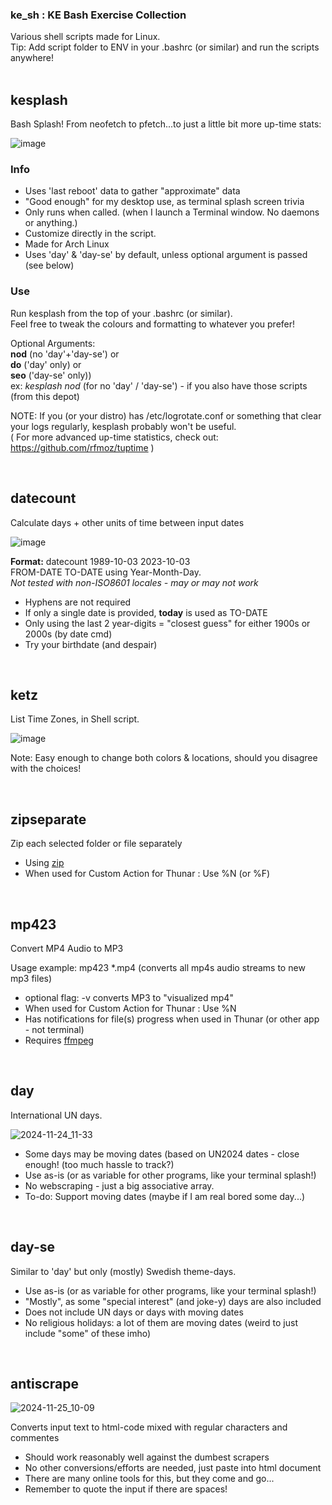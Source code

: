 ### **ke_sh : KE Bash Exercise Collection**  
Various shell scripts made for Linux.   
Tip: Add script folder to ENV in your .bashrc (or similar) and run the scripts anywhere! 
<br/>
<br/>

## kesplash

Bash Splash!
From neofetch to pfetch...to just a little bit more up-time stats:

![image](https://github.com/kedepot/ke_sh/assets/95410139/b1c657cf-aaad-427e-8c7b-f2b7d6283bcd)

### Info
- Uses 'last reboot' data to gather "approximate" data
- "Good enough" for my desktop use, as terminal splash screen trivia
- Only runs when called. (when I launch a Terminal window. No daemons or anything.)
- Customize directly in the script. 
- Made for Arch Linux
- Uses 'day' & 'day-se' by default, unless optional argument is passed (see below)

### Use
Run kesplash from the top of your .bashrc (or similar).  
Feel free to tweak the colours and formatting to whatever you prefer!  

Optional Arguments:  
**nod** (no 'day'+'day-se') or  
**do** ('day' only) or  
**seo** ('day-se' only))  
ex: _kesplash nod_ (for no 'day' / 'day-se') - if you also have those scripts (from this depot)

NOTE: If you (or your distro) has /etc/logrotate.conf or something that clear your logs regularly, 
kesplash probably won't be useful.  
( For more advanced up-time statistics, check out:
https://github.com/rfmoz/tuptime )

<br/>

## datecount
Calculate days + other units of time between input dates
  
![image](https://github.com/kedepot/ke_sh/assets/95410139/ff0c793b-52f3-40db-bd22-1bcf008924c4)


**Format:** datecount 1989-10-03 2023-10-03  
FROM-DATE TO-DATE using Year-Month-Day.  
_Not tested with non-ISO8601 locales - may or may not work_

- Hyphens are not required
- If only a single date is provided, **today** is used as TO-DATE
- Only using the last 2 year-digits = "closest guess" for either 1900s or 2000s (by date cmd)
- Try your birthdate (and despair)

<br/>

## ketz
List Time Zones, in Shell script.

![image](https://user-images.githubusercontent.com/95410139/232210713-53559e23-61e3-47da-ac0e-25dfbe11f2bf.png)

Note: Easy enough to change both colors & locations, should you disagree with the choices!

<br/>

## zipseparate
Zip each selected folder or file separately
- Using [zip](https://man.archlinux.org/man/zip.1.en)
- When used for Custom Action for Thunar : Use %N (or %F)

<br/>

## mp423
Convert MP4 Audio to MP3

Usage example:  mp423 *.mp4  (converts all mp4s audio streams to new mp3 files)
- optional flag: -v converts MP3 to "visualized mp4"
- When used for Custom Action for Thunar : Use %N
- Has notifications for file(s) progress when used in Thunar (or other app - not terminal)
- Requires [ffmpeg](https://wiki.archlinux.org/title/FFmpeg)

<br/>

## day
International UN days.  

![2024-11-24_11-33](https://github.com/user-attachments/assets/d523c4ab-c96e-4d99-abbe-a22ada7ca8db)

- Some days may be moving dates (based on UN2024 dates - close enough! (too much hassle to track?) 
- Use as-is (or as variable for other programs, like your terminal splash!)
- No webscraping - just a big associative array.
- To-do: Support moving dates (maybe if I am real bored some day...)

<br/>

## day-se
Similar to 'day' but only (mostly) Swedish theme-days.
- Use as-is (or as variable for other programs, like your terminal splash!)
- "Mostly", as some "special interest" (and joke-y) days are also included
- Does not include UN days or days with moving dates
- No religious holidays: a lot of them are moving dates (weird to just include "some" of these imho)

<br/>

## antiscrape  

![2024-11-25_10-09](https://github.com/user-attachments/assets/f7bb5bc5-61a6-43d1-aa2d-6ee8b83151e5)

Converts input text to html-code mixed with regular characters and commentes  
- Should work reasonably well against the dumbest scrapers
- No other conversions/efforts are needed, just paste into html document
- There are many online tools for this, but they come and go...
- Remember to quote the input if there are spaces!
